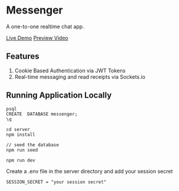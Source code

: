 # Messenger

A one-to-one realtime chat app.

[Live Demo](https://hw-messenger-app.herokuapp.com/home)
[Preview Video](https://youtu.be/v4DPjOQmzQM)

## Features

1. Cookie Based Authentication via JWT Tokens
2. Real-time messaging and read receipts via Sockets.io

## Running Application Locally

```
psql
CREATE  DATABASE messenger;
\q

cd server
npm install

// seed the database
npm run seed

npm run dev
```

Create a .env file in the server directory and add your session secret

```
SESSION_SECRET = "your session secret"
```
